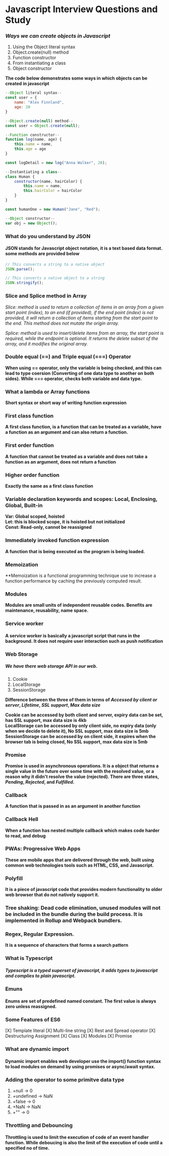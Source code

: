 # Javascript Interview Questions and Study

### *Ways we can create objects in Javascript*
1. Using the Object literal syntax
2. Object.create(null) method
3. Function constructor
4. From instantiating a class
5. Object constructor

__The code below demonstrates some ways in which objects can be created in javascript__
```js
--Object literal syntax--
const user = {
    name: "Alex Finnland",
    age: 20
}

--Object.create(null) method--
const user = Object.create(null);

--Function constructor--
function log(name, age) {
    this.name = name,
    this.age = age
}

const logDetail = new log("Anna Walker", 28);

--Instantiating a class--
class Human {
    constructor(name, hairColor) {
        this.name = name,
        this.hairColor = hairColor
    }
}

const humanOne = new Human("Jane", "Red");

--Object constructor--
var obj = new Object();
```

### **What do you understand by JSON**
#### JSON stands for Javascript object notation, it is a text based data format. some methods are provided below
```js
// This converts a string to a native object
JSON.parse();

// This converts a native object to a string
JSON.stringify();

```

### **Slice and Splice method in Array**
*Slice: method is used to return a collection of items in an array from a given start point (index), to an end (if provided), if the end point (index) is not provided, it will return a collection of items starting from the start point to the end. This method does not mutate the origin array.*

*Splice: method is used to insert/delete items from an array, the start point is required, while the endpoint is optional. It returns the delete subset of the array, and it modifies the original array.*

### Double equal (==) and Triple equal (===) Operator
**When using __==__ operator, only the variable is being checked, and this can lead to type coersion (Converting of one data type to another on both sides). While __===__ operator, checks both variable and data type.**

### What a lambda or Array functions
**Short syntax or short way of writing function expression**

### First class function
**A first class function, is a function that can be treated as a variable, have a function as an argument and can also return a function.**

### First order function
**A function that cannot be treated as a variable and does not take a function as an argument, does not return a function**

### Higher order function
**Exactly the same as a first class function**

### Variable declaration keywords and scopes: Local, Enclosing, Global, Built-in
**Var: Global scoped, hoisted** <br>
**Let: this is blocked scope, it is hoisted but not initialized** <br>
**Const: Read-only, cannot be reassigned** <br>

### Immediately invoked function expression
**A function that is being executed as the program is being loaded.**

### Memoization
**Memoization is a functional programming technique use to increase a function performance by caching the previously computed result.

### Modules
**Modules are small units of independent reusable codes. Benefits are maintenance, reusability, name space.**

### Service worker
#### A service worker is basically a javascript script that runs in the background. It does not require user interaction such as push notification

### Web Storage
##### We have there web storage API in our web.
1. Cookie
2. LocalStorage
3. SessionStorage

__Difference between the three of them in terms of *Accessed by client or server*, *Lifetime*, *SSL support*, *Max data size*__

**Cookie can be accessed by both client and server, expiry data can be set, has SSL support, max data size is 4kb** <br>
**LocalStorage can be accessed by only client side, no expiry data (only when we decide to delete it), No SSL support, max data size is 5mb** <br>
**SessionStorage can be accessed by on client side, it expires when the browser tab is being closed, No SSL support, max data size is 5mb**

### Promise
**Promise is used in asynchronous operations. It is a object that returns a single value in the future over some time with the resolved value, or a reason why it didn't resolve the value (rejected). There are three states, _Pending_, _Rejected_, and _Fulfilled_.**

### Callback
**A function that is passed in as an argument in another function**

### Callback Hell
**When a function has nested multiple callback which makes code harder to read, and debug**

### PWAs: Progressive Web Apps
**These are mobile apps that are delivered through the web, built using common web technologies tools such as HTML, CSS, and Javascript.**

### Polyfill
**It is a piece of javascript code that provides modern functionality to older web browser that do not natively support it.**

### Tree shaking: Dead code elimination, unused modules will not be included in the bundle during the build process. It is implemented in Rollup and Webpack bundlers.

### Regex, Regular Expression.
**It is a sequence of characters that forms a search pattern**

### What is Typescript
##### Typescript is a typed superset of javascript, it adds types to javascript and complies to plain javascript.

### Emuns
#### Enums are set of predefined named constant. The first value is always zero unless reassigned.

### Some Features of ES6
[X] Template literal
[X] Multi-line string
[X] Rest and Spread operator
[X] Destructuring Assignment
[X] Class
[X] Modules
[X] Promise

### What are dynamic import
#### Dynamic import enables web developer use the import() function syntax to load modules on demand by using promises or async/await syntax.

### Adding the operator to some primitve data type
1. +null -> 0
2. +undefined -> NaN
3. +false -> 0
4. +NaN -> NaN
5. +"" -> 0


### Throttling and Debouncing
#### Throttling is used to limit the execution of code of an event handler function. While deboucing is also the limit of the execution of code until a specified no of time.